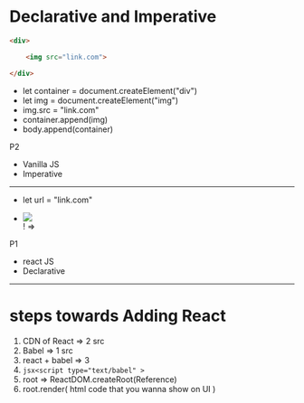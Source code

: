 # Declarative and Imperative

```html
<div> 

    <img src="link.com">

</div>
```

- let container = document.createElement("div")
- let img = document.createElement("img")
- img.src = "link.com"
- container.append(img)
- body.append(container)

P2

- Vanilla JS
- Imperative


---

- let url = "link.com"

- <div> <img src={url}> </div> ! => 

P1

- react JS 
- Declarative

---

# steps towards Adding React

1. CDN of React => 2 src
2. Babel => 1 src
3. react + babel => 3
4. ```jsx<script type="text/babel" >```
5. root => ReactDOM.createRoot(Reference)
6. root.render( html code that you wanna show on UI )